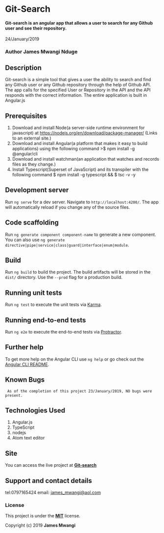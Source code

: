 # Git-Search

#### Git-search is an angular app that allows a user to search for any Github user and see their repository.
24/January/2019

### Author  **James Mwangi Nduge**

## Description

   Git-search is a simple tool that gives a user the ability to search and find any Github user or any Github repository through the help of Github API. The app calls for the specified User or Repository in the API and the API responds with the correct information. The entire application is built in Angular.js

## Prerequisites

  1.  Download and install Node(a server-side runtime environment for javascript) at <https://nodejs.org/en/download/package-manager/> (Links to an external site.)
  2.  Download and install Angular(a platform that makes it easy to build applications) using the following command >$ npm install -g @angular/cli
  3.  Download and install watchman(an application that watches and records files as they change.)
  5.  Install Typescript(Superset of JavaScript) and its transpiler with the following command $ npm install -g typescript && $ tsc -v -y


## Development server

Run `ng serve` for a dev server. Navigate to `http://localhost:4200/`. The app will automatically reload if you change any of the source files.

## Code scaffolding

Run `ng generate component component-name` to generate a new component. You can also use `ng generate directive|pipe|service|class|guard|interface|enum|module`.

## Build

Run `ng build` to build the project. The build artifacts will be stored in the `dist/` directory. Use the `--prod` flag for a production build.

## Running unit tests

Run `ng test` to execute the unit tests via [Karma](https://karma-runner.github.io).

## Running end-to-end tests

Run `ng e2e` to execute the end-to-end tests via [Protractor](http://www.protractortest.org/).

## Further help

To get more help on the Angular CLI use `ng help` or go check out the [Angular CLI README](https://github.com/angular/angular-cli/blob/master/README.md).

## Known Bugs

     As of the completion of this project 23/January/2019, NO bugs were present.

## Technologies Used

  1.  Angular.js
  2.  TypeScript
  3.  nodejs
  5.  Atom text editor

## Site

  You can access the live project at **[Git-search](https://github.com/Jamesnduge/Github.git)**

## Support and contact details

  tel:0797165424
  email: james_mwangi@aol.com

### License

  This project is under the **[MIT](https://github.com/Jamesnduge/Github/blob/master/LICENSE)** license.

  Copyright (c) 2019 **James Mwangi**
